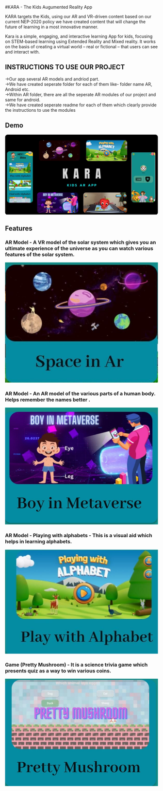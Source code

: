  
#KARA - The Kids Augumented Reality App
 

KARA targets the Kids, using our AR and VR-driven content based on our current NEP-2020 policy we have created content that will change the future of learning in a most innovative manner.

Kara is a simple, engaging, and interactive learning App for kids, focusing on STEM-based learning using Extended Reality and Mixed reality. It works on the basis of creating a virtual world – real or fictional – that users can see and interact with.
## INSTRUCTIONS TO USE OUR PROJECT
->Our app several AR models and andriod part.</br>
->We have created seperate folder for each of them like- folder name AR, Android etc.</br>
->Within AR folder, there are all the seperate AR modules of our project and same for android.</br>
->We have created seperate readme for each of them which clearly provide the instructions to use the modules</br>
## Demo

![](poster.jpeg)

## Features
### AR Model - A VR model of the solar system which gives you an ultimate experience of the universe as you can watch various features of the solar system.

![](SolarSystem.jpeg)

### AR Model - An AR model of the various parts of a human body. Helps remember the names better .

![](bodyParts.jpeg)

### AR Model - Playing with alphabets - This is a visual aid which helps in learning alphabets.

![](Alphabets.jpeg)

### Game (Pretty Mushroom) - It is a science trivia game which presents quiz as a way to win various coins.

![](PrettyMushroom.jpeg)
